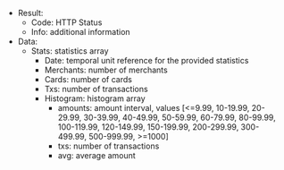 * Result:
    * Code: HTTP Status
    * Info: additional information
* Data:
    * Stats: statistics array
        * Date: temporal unit reference for the provided statistics
        * Merchants: number of merchants
        * Cards: number of cards
        * Txs: number of transactions     
        * Histogram: histogram array
            * amounts: amount interval, values [<=9.99, 10-19.99, 20-29.99, 30-39.99, 40-49.99, 50-59.99, 60-79.99, 80-99.99, 100-119.99, 120-149.99, 150-199.99, 200-299.99, 300-499.99, 500-999.99, >=1000]
            * txs: number of transactions
            * avg: average amount
